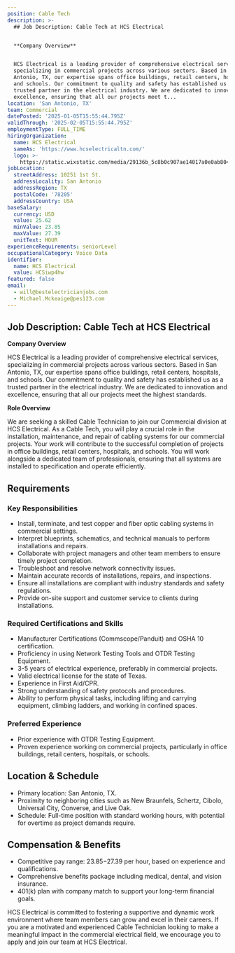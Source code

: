 ```yaml
---
position: Cable Tech
description: >-
  ## Job Description: Cable Tech at HCS Electrical


  **Company Overview**


  HCS Electrical is a leading provider of comprehensive electrical services,
  specializing in commercial projects across various sectors. Based in San
  Antonio, TX, our expertise spans office buildings, retail centers, hospitals,
  and schools. Our commitment to quality and safety has established us as a
  trusted partner in the electrical industry. We are dedicated to innovation and
  excellence, ensuring that all our projects meet t...
location: 'San Antonio, TX'
team: Commercial
datePosted: '2025-01-05T15:55:44.795Z'
validThrough: '2025-02-05T15:55:44.795Z'
employmentType: FULL_TIME
hiringOrganization:
  name: HCS Electrical
  sameAs: 'https://www.hcselectricaltn.com/'
  logo: >-
    https://static.wixstatic.com/media/29136b_5c8b0c907ae14017a0e0ab8046606ac9~mv2.png/v1/crop/x_63,y_193,w_388,h_118/fill/w_398,h_120,al_c,lg_1,q_85,enc_avif,quality_auto/Android%20Playstore%20Logo.png
jobLocation:
  streetAddress: 10251 1st St.
  addressLocality: San Antonio
  addressRegion: TX
  postalCode: '78205'
  addressCountry: USA
baseSalary:
  currency: USD
  value: 25.62
  minValue: 23.85
  maxValue: 27.39
  unitText: HOUR
experienceRequirements: seniorLevel
occupationalCategory: Voice Data
identifier:
  name: HCS Electrical
  value: HCSiwp4hw
featured: false
email:
  - will@bestelectricianjobs.com
  - Michael.Mckeaige@pes123.com
---
```




## Job Description: Cable Tech at HCS Electrical

**Company Overview**

HCS Electrical is a leading provider of comprehensive electrical services, specializing in commercial projects across various sectors. Based in San Antonio, TX, our expertise spans office buildings, retail centers, hospitals, and schools. Our commitment to quality and safety has established us as a trusted partner in the electrical industry. We are dedicated to innovation and excellence, ensuring that all our projects meet the highest standards.

**Role Overview**

We are seeking a skilled Cable Technician to join our Commercial division at HCS Electrical. As a Cable Tech, you will play a crucial role in the installation, maintenance, and repair of cabling systems for our commercial projects. Your work will contribute to the successful completion of projects in office buildings, retail centers, hospitals, and schools. You will work alongside a dedicated team of professionals, ensuring that all systems are installed to specification and operate efficiently.

## Requirements

### Key Responsibilities

- Install, terminate, and test copper and fiber optic cabling systems in commercial settings.
- Interpret blueprints, schematics, and technical manuals to perform installations and repairs.
- Collaborate with project managers and other team members to ensure timely project completion.
- Troubleshoot and resolve network connectivity issues.
- Maintain accurate records of installations, repairs, and inspections.
- Ensure all installations are compliant with industry standards and safety regulations.
- Provide on-site support and customer service to clients during installations.

### Required Certifications and Skills

- Manufacturer Certifications (Commscope/Panduit) and OSHA 10 certification.
- Proficiency in using Network Testing Tools and OTDR Testing Equipment.
- 3-5 years of electrical experience, preferably in commercial projects.
- Valid electrical license for the state of Texas.
- Experience in First Aid/CPR.
- Strong understanding of safety protocols and procedures.
- Ability to perform physical tasks, including lifting and carrying equipment, climbing ladders, and working in confined spaces.

### Preferred Experience

- Prior experience with OTDR Testing Equipment.
- Proven experience working on commercial projects, particularly in office buildings, retail centers, hospitals, or schools.

## Location & Schedule

- Primary location: San Antonio, TX.
- Proximity to neighboring cities such as New Braunfels, Schertz, Cibolo, Universal City, Converse, and Live Oak.
- Schedule: Full-time position with standard working hours, with potential for overtime as project demands require.

## Compensation & Benefits

- Competitive pay range: $23.85-$27.39 per hour, based on experience and qualifications.
- Comprehensive benefits package including medical, dental, and vision insurance.
- 401(k) plan with company match to support your long-term financial goals.

HCS Electrical is committed to fostering a supportive and dynamic work environment where team members can grow and excel in their careers. If you are a motivated and experienced Cable Technician looking to make a meaningful impact in the commercial electrical field, we encourage you to apply and join our team at HCS Electrical.
